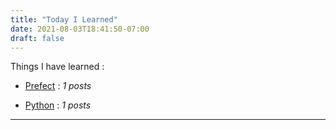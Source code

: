 ```yaml
---
title: "Today I Learned"
date: 2021-08-03T18:41:50-07:00
draft: false
---
```


Things I have learned : 

- [Prefect](prefect/) : *1 posts*

- [Python](python/) : *1 posts*

---

